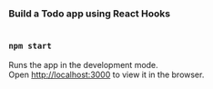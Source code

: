 ### Build a Todo app using React Hooks

<img src='' />



### `npm start`

Runs the app in the development mode.<br>
Open [http://localhost:3000](http://localhost:3000) to view it in the browser.


